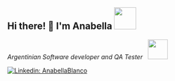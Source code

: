 <h2> Hi there! 👋 I'm Anabella <img src="https://media.giphy.com/media/mGcNjsfWAjY5AEZNw6/giphy.gif" width="50"> </h2>
<p><em> Argentinian Software developer and QA Tester &nbsp;</em> <img src="https://c.tenor.com/BT6SV4XT52AAAAAM/me-it.gif" width="45"></p>

[![Linkedin: AnabellaBlanco](https://img.shields.io/badge/-AnabellaBlanco-blue?style=flat-square&logo=Linkedin&logoColor=white&link=https://www.linkedin.com/in/anabella-estrella-blanco/)](https://www.linkedin.com/in/anabella-estrella-blanco/)
<!--
**AnabellaEstrella/AnabellaEstrella** is a ✨ _special_ ✨ repository because its `README.md` (this file) appears on your GitHub profile.

Here are some ideas to get you started:

- 🔭 I’m currently working on ...
- 🌱 I’m currently learning ...
- 👯 I’m looking to collaborate on ...
- 🤔 I’m looking for help with ...
- 💬 Ask me about ...
- 📫 How to reach me: ...
- 😄 Pronouns: ...
- ⚡ Fun fact: ...
-->
